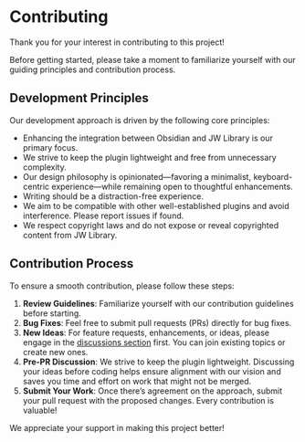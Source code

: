 # Contributing

Thank you for your interest in contributing to this project!

Before getting started, please take a moment to familiarize yourself with our guiding principles and contribution process.

## Development Principles

Our development approach is driven by the following core principles:

- Enhancing the integration between Obsidian and JW Library is our primary focus.
- We strive to keep the plugin lightweight and free from unnecessary complexity.
- Our design philosophy is opinionated—favoring a minimalist, keyboard-centric experience—while remaining open to thoughtful enhancements.
- Writing should be a distraction-free experience.
- We aim to be compatible with other well-established plugins and avoid interference. Please report issues if found.
- We respect copyright laws and do not expose or reveal copyrighted content from JW Library.

## Contribution Process

To ensure a smooth contribution, please follow these steps:

1. **Review Guidelines**: Familiarize yourself with our contribution guidelines before starting.
2. **Bug Fixes**: Feel free to submit pull requests (PRs) directly for bug fixes.
3. **New Ideas**: For feature requests, enhancements, or ideas, please engage in the [discussions section](https://github.com/msakowski/obsidian-library-linker/discussions) first. You can join existing topics or create new ones.
4. **Pre-PR Discussion**: We strive to keep the plugin lightweight. Discussing your ideas before coding helps ensure alignment with our vision and saves you time and effort on work that might not be merged.
5. **Submit Your Work**: Once there’s agreement on the approach, submit your pull request with the proposed changes. Every contribution is valuable!

We appreciate your support in making this project better!
